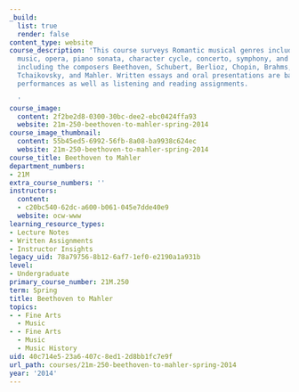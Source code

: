```yaml
---
_build:
  list: true
  render: false
content_type: website
course_description: 'This course surveys Romantic musical genres including song, choral
  music, opera, piano sonata, character cycle, concerto, symphony, and symphonic poem,
  including the composers Beethoven, Schubert, Berlioz, Chopin, Brahms, Wagner, Verdi,
  Tchaikovsky, and Mahler. Written essays and oral presentations are based on live
  performances as well as listening and reading assignments.

  '
course_image:
  content: 2f2be2d8-0300-30bc-dee2-ebc0424ffa93
  website: 21m-250-beethoven-to-mahler-spring-2014
course_image_thumbnail:
  content: 55b45ed5-6992-56fb-8a08-ba9938c624ec
  website: 21m-250-beethoven-to-mahler-spring-2014
course_title: Beethoven to Mahler
department_numbers:
- 21M
extra_course_numbers: ''
instructors:
  content:
  - c20bc540-62dc-a600-b061-045e7dde40e9
  website: ocw-www
learning_resource_types:
- Lecture Notes
- Written Assignments
- Instructor Insights
legacy_uid: 78a79756-8b12-6af7-1ef0-e2190a1a931b
level:
- Undergraduate
primary_course_number: 21M.250
term: Spring
title: Beethoven to Mahler
topics:
- - Fine Arts
  - Music
- - Fine Arts
  - Music
  - Music History
uid: 40c714e5-23a6-407c-8ed1-2d8bb1fc7e9f
url_path: courses/21m-250-beethoven-to-mahler-spring-2014
year: '2014'
---
```

